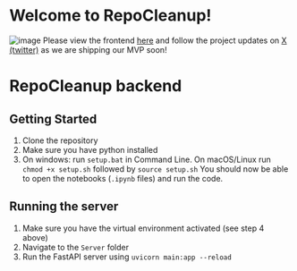 # Welcome to RepoCleanup!
![image](https://github.com/mishasinitcyn/RepoCleanup-frontend/assets/45673816/e3118859-c6fe-4d37-80f8-78a9d665f404)
Please view the frontend [here](https://github.com/mishasinitcyn/RepoCleanup-frontend) and follow the project updates on [X (twitter)](https://x.com/MishaSinitcyn) as we are shipping our MVP soon!
# RepoCleanup backend

## Getting Started
1. Clone the repository
2. Make sure you have python installed
3. On windows: run `setup.bat` in Command Line. On macOS/Linux run `chmod +x setup.sh` followed by `source setup.sh`
You should now be able to open the notebooks (`.ipynb` files) and run the code.

## Running the server
1. Make sure you have the virtual environment activated (see step 4 above)
2. Navigate to the `Server` folder
3. Run the FastAPI server using `uvicorn main:app --reload`

